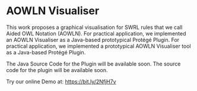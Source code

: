 # AOWLN Visualiser
This work proposes a graphical visualisation for SWRL rules that we call Aided OWL Notation (AOWLN).
For practical application, we implemented an AOWLN Visualiser as a Java-based prototypical Protégé Plugin.
For practical application, we implemented a prototypical AOWLN Visualiser tool as a Java-based Protégé Plugin.

The Java Source Code for the Plugin will be available soon.
The source code for the plugin will be available soon.

Try our online Demo at: https://bit.ly/2NfjH7v
